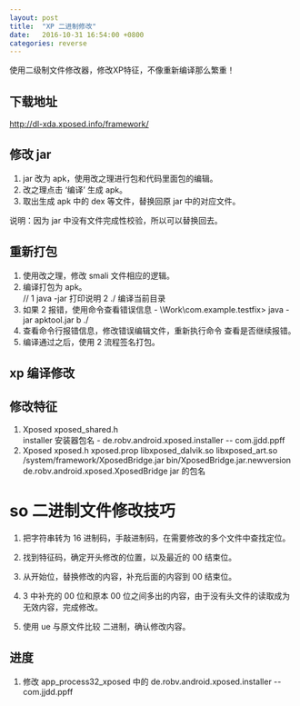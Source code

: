 ```yaml
---
layout: post
title:  "XP 二进制修改"
date:   2016-10-31 16:54:00 +0800
categories: reverse
---
```



使用二级制文件修改器，修改XP特征，不像重新编译那么繁重！

<!-- more -->

## 下载地址

http://dl-xda.xposed.info/framework/

## 修改 jar

1. jar 改为 apk，使用改之理进行包和代码里面包的编辑。
2. 改之理点击 ‘编译’ 生成 apk。
3. 取出生成 apk 中的 dex 等文件，替换回原 jar 中的对应文件。

说明：因为 jar 中没有文件完成性校验，所以可以替换回去。

## 重新打包

1. 使用改之理，修改 smali 文件相应的逻辑。
2. 编译打包为 apk。        
// 1 java -jar 打印说明  2 ./  编译当前目录
3. 如果 2 报错，使用命令查看错误信息 - \Work\com.example.testfix> java -jar apktool.jar  b  ./
4. 查看命令行报错信息，修改错误编辑文件，重新执行命令 查看是否继续报错。
5. 编译通过之后，使用 2 流程签名打包。


## xp 编译修改

## 修改特征

1. Xposed xposed_shared.h  
   installer 安装器包名 - de.robv.android.xposed.installer   -- com.jjdd.ppff
2. Xposed xposed.h
   xposed.prop
   libxposed_dalvik.so
   libxposed_art.so
   /system/framework/XposedBridge.jar
   bin/XposedBridge.jar.newversion
   de.robv.android.xposed.XposedBridge  jar 的包名

# so 二进制文件修改技巧

1. 把字符串转为 16 进制码，手敲进制码，在需要修改的多个文件中查找定位。
2. 找到特征码，确定开头修改的位置，以及最近的 00 结束位。
3. 从开始位，替换修改的内容，补充后面的内容到 00 结束位。
4. 3 中补充的 00 位和原本 00 位之间多出的内容，由于没有头文件的读取成为无效内容，完成修改。

5. 使用 ue 与原文件比较 二进制，确认修改内容。

## 进度

1. 修改 app_process32_xposed 中的 de.robv.android.xposed.installer -- com.jjdd.ppff
